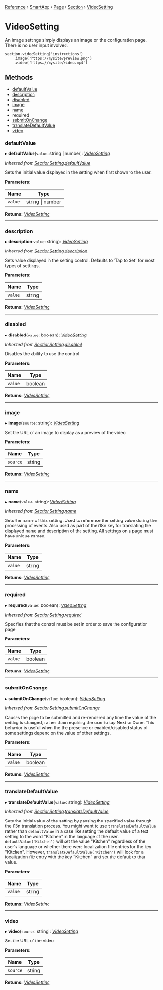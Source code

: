 [Reference](../index) › [SmartApp](_smart_app_d_.smartapp.md) › [Page](_pages_page_d_.page.md) › [Section](_pages_section_d_.section.md) ›  [VideoSetting](_pages_video_setting_d_.videosetting.md)

# VideoSetting

An image settings simply displays an image on the configuration page. There is no user input involved.
```
section.videoSetting('instructions')
    .image('https://mysite/preview.png')
    .video('https…//mysite/video.mp4')
```

## Methods

* [defaultValue](_pages_video_setting_d_.videosetting.md#defaultvalue)
* [description](_pages_video_setting_d_.videosetting.md#description)
* [disabled](_pages_video_setting_d_.videosetting.md#disabled)
* [image](_pages_video_setting_d_.videosetting.md#image)
* [name](_pages_video_setting_d_.videosetting.md#name)
* [required](_pages_video_setting_d_.videosetting.md#required)
* [submitOnChange](_pages_video_setting_d_.videosetting.md#submitonchange)
* [translateDefaultValue](_pages_video_setting_d_.videosetting.md#translatedefaultvalue)
* [video](_pages_video_setting_d_.videosetting.md#video)


###  defaultValue

▸ **defaultValue**(`value`: string | number): *[VideoSetting](_pages_video_setting_d_.videosetting.md)*

*Inherited from [SectionSetting](_pages_section_setting_d_.sectionsetting.md).[defaultValue](_pages_section_setting_d_.sectionsetting.md#defaultvalue)*

Sets the initial value displayed in the setting when first shown to the user.

**Parameters:**

Name | Type |
------ | ------ |
`value` | string &#124; number |

**Returns:** *[VideoSetting](_pages_video_setting_d_.videosetting.md)*

___

###  description

▸ **description**(`value`: string): *[VideoSetting](_pages_video_setting_d_.videosetting.md)*

*Inherited from [SectionSetting](_pages_section_setting_d_.sectionsetting.md).[description](_pages_section_setting_d_.sectionsetting.md#description)*

Sets value displayed in the setting control. Defaults to 'Tap to Set' for most types of settings.

**Parameters:**

Name | Type |
------ | ------ |
`value` | string |

**Returns:** *[VideoSetting](_pages_video_setting_d_.videosetting.md)*

___

###  disabled

▸ **disabled**(`value`: boolean): *[VideoSetting](_pages_video_setting_d_.videosetting.md)*

*Inherited from [SectionSetting](_pages_section_setting_d_.sectionsetting.md).[disabled](_pages_section_setting_d_.sectionsetting.md#disabled)*

Disables the ability to use the control

**Parameters:**

Name | Type |
------ | ------ |
`value` | boolean |

**Returns:** *[VideoSetting](_pages_video_setting_d_.videosetting.md)*

___

###  image

▸ **image**(`source`: string): *[VideoSetting](_pages_video_setting_d_.videosetting.md)*

Set the URL of an image to display as a preview of the video

**Parameters:**

Name | Type |
------ | ------ |
`source` | string |

**Returns:** *[VideoSetting](_pages_video_setting_d_.videosetting.md)*

___

###  name

▸ **name**(`value`: string): *[VideoSetting](_pages_video_setting_d_.videosetting.md)*

*Inherited from [SectionSetting](_pages_section_setting_d_.sectionsetting.md).[name](_pages_section_setting_d_.sectionsetting.md#name)*

Sets the name of this setting. Used to reference the setting value during the processing of events. Also
used as part of the i18n key for translating the displayed name and description of the setting. All settings
on a page must have unique names.

**Parameters:**

Name | Type |
------ | ------ |
`value` | string |

**Returns:** *[VideoSetting](_pages_video_setting_d_.videosetting.md)*

___

###  required

▸ **required**(`value`: boolean): *[VideoSetting](_pages_video_setting_d_.videosetting.md)*

*Inherited from [SectionSetting](_pages_section_setting_d_.sectionsetting.md).[required](_pages_section_setting_d_.sectionsetting.md#required)*

Specifies that the control must be set in order to save the configuration page

**Parameters:**

Name | Type |
------ | ------ |
`value` | boolean |

**Returns:** *[VideoSetting](_pages_video_setting_d_.videosetting.md)*

___

###  submitOnChange

▸ **submitOnChange**(`value`: boolean): *[VideoSetting](_pages_video_setting_d_.videosetting.md)*

*Inherited from [SectionSetting](_pages_section_setting_d_.sectionsetting.md).[submitOnChange](_pages_section_setting_d_.sectionsetting.md#submitonchange)*

Causes the page to be submitted and re-rendered any time the value of the setting is changed, rather than
requiring the user to tap Next or Done. This behavior is useful when the the presence or enabled/disabled
status of some settings depend on the value of other settings.

**Parameters:**

Name | Type |
------ | ------ |
`value` | boolean |

**Returns:** *[VideoSetting](_pages_video_setting_d_.videosetting.md)*

___

###  translateDefaultValue

▸ **translateDefaultValue**(`value`: string): *[VideoSetting](_pages_video_setting_d_.videosetting.md)*

*Inherited from [SectionSetting](_pages_section_setting_d_.sectionsetting.md).[translateDefaultValue](_pages_section_setting_d_.sectionsetting.md#translatedefaultvalue)*

Sets the initial value of the setting by passing the specified value through the i18n translation process.
You might want to use `translatedDefaultValue` rather than `defaultValue` in a case like setting the
default value of a text setting to the word "Kitchen" in the language of the user. `defaultValue('Kitchen')`
will set the value "Kitchen" regardless of the user's language or whether there were localization file entries
for the key "Kitchen". However, `translateDefaultValue('Kitchen')` will look for a localization file entry
with the key "Kitchen" and set the default to that value.

**Parameters:**

Name | Type |
------ | ------ |
`value` | string |

**Returns:** *[VideoSetting](_pages_video_setting_d_.videosetting.md)*

___

###  video

▸ **video**(`source`: string): *[VideoSetting](_pages_video_setting_d_.videosetting.md)*

Set the URL of the video

**Parameters:**

Name | Type |
------ | ------ |
`source` | string |

**Returns:** *[VideoSetting](_pages_video_setting_d_.videosetting.md)*

